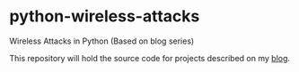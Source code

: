 python-wireless-attacks
=======================

Wireless Attacks in Python (Based on blog series)

This repository will hold the source code for projects described on my [blog](http://jordan-wright.github.io/blog).